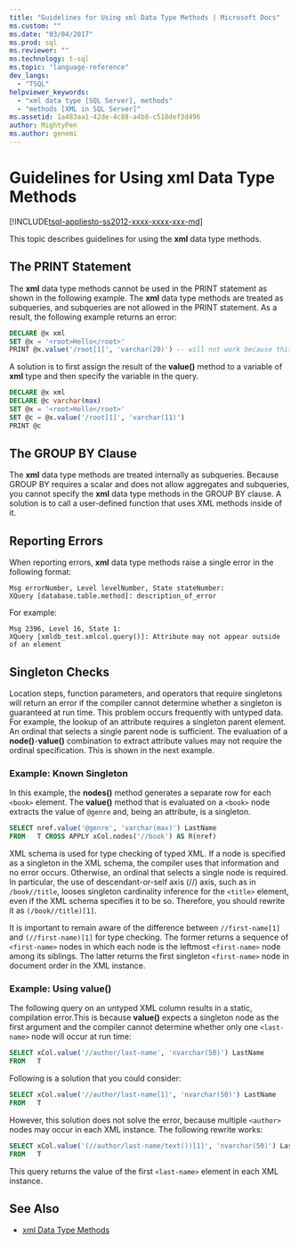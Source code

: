 ```yaml
---
title: "Guidelines for Using xml Data Type Methods | Microsoft Docs"
ms.custom: ""
ms.date: "03/04/2017"
ms.prod: sql
ms.reviewer: ""
ms.technology: t-sql
ms.topic: "language-reference"
dev_langs:
  - "TSQL"
helpviewer_keywords:
  - "xml data type [SQL Server], methods"
  - "methods [XML in SQL Server]"
ms.assetid: 1a483aa1-42de-4c88-a4b8-c518def3d496
author: MightyPen
ms.author: genemi
---
```


# Guidelines for Using xml Data Type Methods

[!INCLUDE[tsql-appliesto-ss2012-xxxx-xxxx-xxx-md](../../includes/tsql-appliesto-ss2012-xxxx-xxxx-xxx-md.md)]

This topic describes guidelines for using the **xml** data type methods.

## The PRINT Statement

The **xml** data type methods cannot be used in the PRINT statement as shown in the following example. The **xml** data type methods are treated as subqueries, and subqueries are not allowed in the PRINT statement. As a result, the following example returns an error:

```sql
DECLARE @x xml
SET @x = '<root>Hello</root>'
PRINT @x.value('/root[1]', 'varchar(20)') -- will not work because this is treated as a subquery (select top 1 col from table)
```

A solution is to first assign the result of the **value()** method to a variable of **xml** type and then specify the variable in the query.

```sql
DECLARE @x xml
DECLARE @c varchar(max)
SET @x = '<root>Hello</root>'
SET @c = @x.value('/root[1]', 'varchar(11)')
PRINT @c
```

## The GROUP BY Clause

The **xml** data type methods are treated internally as subqueries. Because GROUP BY requires a scalar and does not allow aggregates and subqueries, you cannot specify the **xml** data type methods in the GROUP BY clause. A solution is to call a user-defined function that uses XML methods inside of it.

## Reporting Errors

When reporting errors, **xml** data type methods raise a single error in the following format:

```
Msg errorNumber, Level levelNumber, State stateNumber:
XQuery [database.table.method]: description_of_error
```

For example:

```
Msg 2396, Level 16, State 1:
XQuery [xmldb_test.xmlcol.query()]: Attribute may not appear outside of an element
```

## Singleton Checks

Location steps, function parameters, and operators that require singletons will return an error if the compiler cannot determine whether a singleton is guaranteed at run time. This problem occurs frequently with untyped data. For example, the lookup of an attribute requires a singleton parent element. An ordinal that selects a single parent node is sufficient. The evaluation of a **node()**-**value()** combination to extract attribute values may not require the ordinal specification. This is shown in the next example.

### Example: Known Singleton

In this example, the **nodes()** method generates a separate row for each `<book>` element. The **value()** method that is evaluated on a `<book>` node extracts the value of `@genre` and, being an attribute, is a singleton.

```sql
SELECT nref.value('@genre', 'varchar(max)') LastName
FROM   T CROSS APPLY xCol.nodes('//book') AS R(nref)
```

XML schema is used for type checking of typed XML. If a node is specified as a singleton in the XML schema, the compiler uses that information and no error occurs. Otherwise, an ordinal that selects a single node is required. In particular, the use of descendant-or-self axis (//) axis, such as in `/book//title`, looses singleton cardinality inference for the `<title>` element, even if the XML schema specifies it to be so. Therefore, you should rewrite it as `(/book//title)[1]`.

It is important to remain aware of the difference between `//first-name[1]` and `(//first-name)[1]` for type checking. The former returns a sequence of `<first-name>` nodes in which each node is the leftmost `<first-name>` node among its siblings. The latter returns the first singleton `<first-name>` node in document order in the XML instance.

### Example: Using value()

The following query on an untyped XML column results in a static, compilation error.This is because **value()** expects a singleton node as the first argument and the compiler cannot determine whether only one `<last-name>` node will occur at run time:

```sql
SELECT xCol.value('//author/last-name', 'nvarchar(50)') LastName
FROM   T
```

Following is a solution that you could consider:

```sql
SELECT xCol.value('//author/last-name[1]', 'nvarchar(50)') LastName
FROM   T
```

However, this solution does not solve the error, because multiple `<author>` nodes may occur in each XML instance. The following rewrite works:

```sql
SELECT xCol.value('(//author/last-name/text())[1]', 'nvarchar(50)') LastName
FROM   T
```

This query returns the value of the first `<last-name>` element in each XML instance.

## See Also

- [xml Data Type Methods](../../t-sql/xml/xml-data-type-methods.md)

